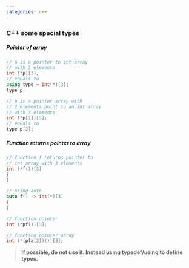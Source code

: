 ```yaml
---
categories: c++
---
```


### C++ some special types

##### Pointer of array
```c++
// p is a pointer to int array
// with 3 elements
int (*p)[3];
// equals to
using type = int(*)[3];
type p;

// p is a pointer array with
// 2 elements point to an int array
// with 3 elements
int (*p[2])[3];
// equals to
type p[2];
```
##### Function returns pointer to array
```c++
// function f returns pointer to
// int array with 3 elements
int (*f())[3]
{
}

// using auto
auto f() -> int(*)[3]
{
}

// function pointer
int (*pf())[3];

// function pointer array
int (*(pfa[2])())[3];
```
> **If possible, do not use it. Instead using typedef/using to define types.**
